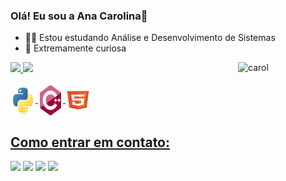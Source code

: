 ### Olá! Eu sou a Ana Carolina👋

- 👩‍🎓 Estou estudando Análise e Desenvolvimento de Sistemas
- 🤩 Extremamente curiosa


 <div>
  <a href="https://github.com/carolanastacio">
  <img height="160" src="https://github-readme-stats.vercel.app/api?username=carolanastacio&show_icons=true&theme=tokyonight&include_all_commits=true&count_private=true"/>
  <img height="160" src="https://github-readme-stats.vercel.app/api/top-langs/?username=carolanastacio&layout=compact&langs_count=7&theme=dracula"/>
   
   <img align="right"  height="140" width="140" alt="carol" src="https://cdn.discordapp.com/attachments/382172552602320914/870100108853805076/Webp.net-gifmaker.gif">
</div>
</div>
  <div style="display: inline_block"><br>
  <img align="center" alt="Carol-Python" height="50" width="40" src="https://raw.githubusercontent.com/devicons/devicon/master/icons/python/python-original.svg">
  <img align="center" alt="Carol-Cplusplus" height="50" width="40" src="https://raw.githubusercontent.com/devicons/devicon/master/icons/cplusplus/cplusplus-original.svg">
  <img align="center" alt="Carol-HTML" height="30" width="40" src="https://raw.githubusercontent.com/devicons/devicon/master/icons/html5/html5-original.svg">
  
 
  
  
  ## Como entrar em contato:
  
  <div> 
   <a href="https://www.instagram.com/carol_anst/" target="_blank"><img src="https://img.shields.io/badge/-Instagram-%23E4405F?style=for-the-badge&logo=instagram&logoColor=white" target="_blank"></a>
   <a href ="mailto:carolanst@outlook.com"><img src="https://img.shields.io/badge/Microsoft_Outlook-0078D4?style=for-the-badge&logo=microsoft-outlook&logoColor=white" target="_blank"></a>   
  <a href="https://www.linkedin.com/in/ana-carolina-anastácio-00a510177/" target="_blank"><img src="https://img.shields.io/badge/-LinkedIn-%230077B5?style=for-the-badge&logo=linkedin&logoColor=white" target="_blank"></a> 
   <a href="https://discord.gg/jsz2bWvH" target="_blank"><img src="https://img.shields.io/badge/Discord-7289DA?style=for-the-badge&logo=discord&logoColor=white" target="_blank"></a> 
   
   
